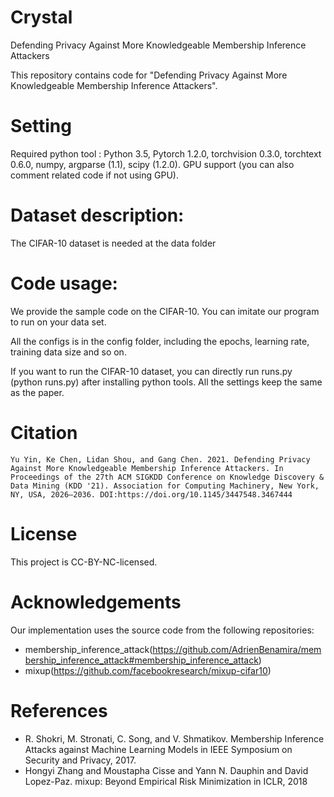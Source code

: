 # Crystal
Defending Privacy Against More Knowledgeable Membership Inference Attackers

This repository contains code for "Defending Privacy Against More Knowledgeable Membership Inference Attackers". 

# Setting

Required python tool : Python 3.5, Pytorch 1.2.0, torchvision 0.3.0, torchtext 0.6.0, numpy, argparse (1.1), scipy (1.2.0). GPU support (you can also comment related code if not using GPU). 


# Dataset description: 

The CIFAR-10 dataset is needed at the data folder

# Code usage: 

We provide the sample code on the CIFAR-10. You can imitate our program to run on your data set.

All the configs is in the config folder, including the epochs, learning rate, training data size and so on.

If you want to run the CIFAR-10 dataset, you can directly run runs.py (python runs.py) after installing python tools. All the settings keep the same as the paper. 

# Citation

```
Yu Yin, Ke Chen, Lidan Shou, and Gang Chen. 2021. Defending Privacy Against More Knowledgeable Membership Inference Attackers. In Proceedings of the 27th ACM SIGKDD Conference on Knowledge Discovery & Data Mining (KDD '21). Association for Computing Machinery, New York, NY, USA, 2026–2036. DOI:https://doi.org/10.1145/3447548.3467444
```

# License
This project is CC-BY-NC-licensed.

# Acknowledgements

Our implementation uses the source code from the following repositories:
* membership_inference_attack(https://github.com/AdrienBenamira/membership_inference_attack#membership_inference_attack)
* mixup(https://github.com/facebookresearch/mixup-cifar10)

# References
* R. Shokri, M. Stronati, C. Song, and V. Shmatikov. Membership Inference Attacks against Machine Learning Models in IEEE Symposium on Security and Privacy, 2017.
* Hongyi Zhang and Moustapha Cisse and Yann N. Dauphin and David Lopez-Paz. mixup: Beyond Empirical Risk Minimization in ICLR, 2018
